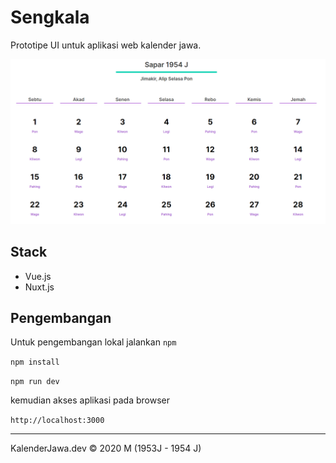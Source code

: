 # Sengkala

Prototipe UI untuk aplikasi web kalender jawa.

![sengkala_scr](sengkala_screenshot.png)

## Stack

- Vue.js
- Nuxt.js

## Pengembangan

Untuk pengembangan lokal jalankan `npm`

`npm install`

`npm run dev`

kemudian akses aplikasi pada browser

`http://localhost:3000`


----

KalenderJawa.dev © 2020 M (1953J - 1954 J)
